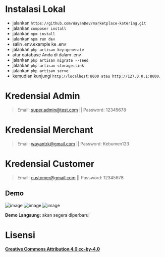 

# Instalasi Lokal

- jalankan `` https://github.com/WayanDev/marketplace-katering.git ``
- jalankan ``composer install `` 
- jalankan `` npm install ``
- jalankan ``npm run dev``
- salin .env.example ke .env
- jalankan `` php artisan key:generate ``
- atur database Anda di dalam .env
- jalankan `` php artisan migrate --seed ``
- jalankan `` php artisan storage:link ``
- jalankan `` php artisan serve ``
- kemudian kunjungi `` http://localhost:8000 atau http://127.0.0.1:8000 ``.


# Kredensial Admin
> Email: super.admin@test.com || Password: 12345678
# Kredensial Merchant
> Email: wayantrk@gmail.com || Password: Kebumen123
# Kredensial Customer
> Email: customer@gmail.com || Password: 12345678

## Demo
![image](https://github.com/user-attachments/assets/6340e56f-632f-4e76-9926-caade12fc328)
![image](https://github.com/user-attachments/assets/a0fecbf0-2de5-4d5e-a6d4-34554352dbbf)
![image](https://github.com/user-attachments/assets/3d01fbfe-c084-4c41-b0a0-e2ea2125f75c)



**Demo Langsung:** akan segera diperbarui

# Lisensi
**[Creative Commons Attribution 4.0	cc-by-4.0](https://creativecommons.org/licenses/by/4.0/)**
